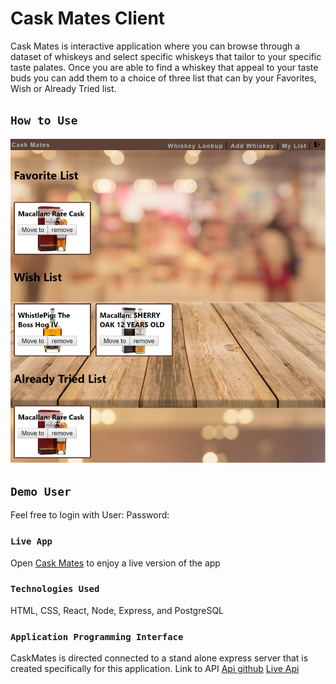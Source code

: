 
# Cask Mates Client
Cask Mates is interactive application where you can browse through a dataset of whiskeys and select specific whiskeys that tailor to your specific taste palates. Once you are able to find a whiskey that appeal to your taste buds you can add them to a choice of three list that can by your Favorites, Wish or Already Tried list.


## `How to Use`
<img src="./Images/Caskmates-list.png"
     alt="user list" />
## `Demo User`
Feel free to login with 
User: 
Password:  
### `Live App`
Open [Cask Mates](https://robinkhiv-caskmate-app.now.sh/login) to enjoy a live version of the app

### `Technologies Used`
HTML, CSS, React, Node, Express, and PostgreSQL

### `Application Programming Interface`
CaskMates is directed connected to a stand alone express server that is created specifically for this application.
Link to API
[Api github](https://github.com/RobinKhiv/Whis-Key-Server)
[Live Api](https://calm-anchorage-18074.herokuapp.com/api)

